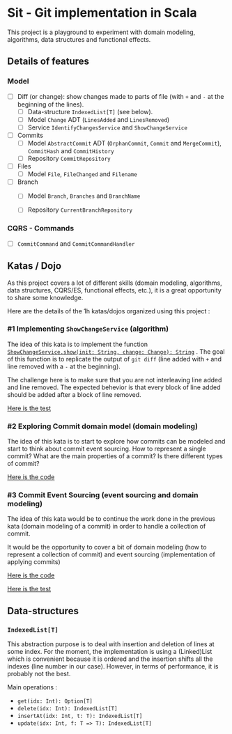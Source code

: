 # Sit - Git implementation in Scala

This project is a playground to experiment with domain modeling, algorithms, data structures and functional effects.

## Details of features

### Model

- [ ] Diff (or change): show changes made to parts of file (with `+` and `-` at the beginning of the lines). 
    - [ ] Data-structure `IndexedList[T]` (see below). 
    - [ ] Model `Change` ADT (`LinesAdded` and `LinesRemoved`)
    - [ ] Service `IdentifyChangesService` and `ShowChangeService` 
- [ ] Commits
    - [ ] Model `AbstractCommit` ADT (`OrphanCommit`, `Commit` and `MergeCommit`), `CommitHash` and `CommitHistory`
    - [ ] Repository `CommitRepository`
- [ ] Files
    - [ ] Model `File`, `FileChanged` and `Filename`
- [ ] Branch
    - [ ] Model `Branch`, `Branches` and `BranchName`
    - [ ] Repository `CurrentBranchRepository`


### CQRS - Commands
- [ ] `CommitCommand` and `CommitCommandHandler`

## Katas / Dojo
As this project covers a lot of different skills (domain modeling, algorithms, data structures, CQRS/ES, functional effects, etc.), it is a great opportunity to share some knowledge. 

Here are the details of the 1h katas/dojos organized using this project : 

### #1 Implementing `ShowChangeService` (algorithm)
The idea of this kata is to implement the function [`ShowChangeService.show(init: String, change: Change): String`](https://github.com/Dnomyar/sit/blob/925bcf95b676149a130b8ee5451d547ece1df682/src/main/scala/fr/damienraymond/sit/change/ShowChange.scala#L9) . The goal of this function is to replicate the output of `git diff` (line added with `+` and line removed with a `-` at the beginning).

The challenge here is to make sure that you are not interleaving line added and line removed. The expected behevior is that every block of line added should be added after a block of line removed.

[Here is the test](https://github.com/Dnomyar/sit/blob/925bcf95b676149a130b8ee5451d547ece1df682/src/test/scala/fr/damienraymond/sit/change/ShowChangeSpec.scala#L64-L86)

### #2 Exploring Commit domain model (domain modeling)
The idea of this kata is to start to explore how commits can be modeled and start to think about commit event sourcing. How to represent a single commit? What are the main properties of a commit? Is there different types of commit? 

[Here is the code](https://github.com/Dnomyar/sit/blob/3c468bd248d4d6f8405bd465b369c8bed47aa928/src/main/scala/fr/damienraymond/sit/domain/model/commit/AbstractCommit.scala#L5-L14)
  
  
### #3 Commit Event Sourcing (event sourcing and domain modeling)
The idea of this kata would be to continue the work done in the previous kata (domain modeling of a commit) in order to handle a collection of commit.

It would be the opportunity to cover a bit of domain modeling (how to represent a collection of commit) and event sourcing (implementation of applying commits)

[Here is the code](https://github.com/Dnomyar/sit/blob/3c468bd248d4d6f8405bd465b369c8bed47aa928/src/main/scala/fr/damienraymond/sit/domain/model/commit/CommitHistory.scala#L7-L42)

[Here is the test](https://github.com/Dnomyar/sit/blob/3c468bd248d4d6f8405bd465b369c8bed47aa928/src/test/scala/fr/damienraymond/sit/domain/model/change/CommitHistorySpec.scala#L10)
  
 
## Data-structures

### `IndexedList[T]`

This abstraction purpose is to deal with insertion and deletion of lines at some index. For the moment, the implementation is using a (Linked)List which is convenient because it is ordered and the insertion shifts all the indexes (line number in our case). However, in terms of performance, it is probably not the best.

Main operations :
- `get(idx: Int): Option[T]`
- `delete(idx: Int): IndexedList[T]`
- `insertAt(idx: Int, t: T): IndexedList[T]`
- `update(idx: Int, f: T => T): IndexedList[T]`
